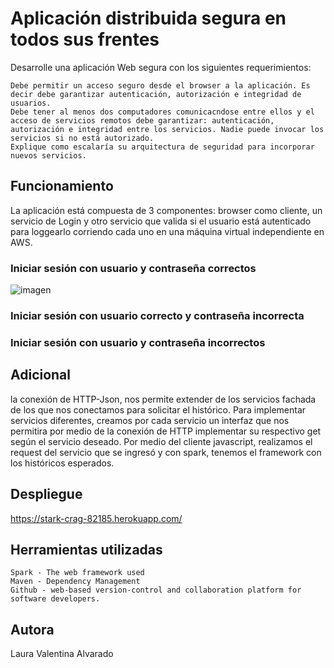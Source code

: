 # Aplicación distribuida segura en todos sus frentes

Desarrolle una aplicación Web segura con los siguientes requerimientos:

    Debe permitir un acceso seguro desde el browser a la aplicación. Es decir debe garantizar autenticación, autorización e integridad de usuarios.
    Debe tener al menos dos computadores comunicacndose entre ellos y el acceso de servicios remotos debe garantizar: autenticación, autorización e integridad entre los servicios. Nadie puede invocar los servicios si no está autorizado.
    Explique como escalaría su arquitectura de seguridad para incorporar nuevos servicios.

## Funcionamiento

La aplicación está compuesta de 3 componentes: browser como cliente, un servicio de Login y otro servicio que valida si el usuario está autenticado para loggearlo corriendo cada uno en una máquina virtual independiente en AWS.

### Iniciar sesión con usuario y contraseña correctos
![imagen](https://user-images.githubusercontent.com/98195579/199167524-1d7e706f-66e1-4935-b96d-d20676c8e66b.png)
### Iniciar sesión con usuario correcto y contraseña incorrecta

### Iniciar sesión con usuario y contraseña incorrectos

## Adicional

la conexión de HTTP-Json, nos permite extender de los servicios fachada de los que nos conectamos para solicitar el histórico. Para implementar servicios diferentes, creamos por cada servicio un interfaz que nos permitira por medio de la conexión de HTTP implementar su respectivo get según el servicio deseado. Por medio del cliente javascript, realizamos el request del servicio que se ingresó y con spark, tenemos el framework con los históricos esperados.

## Despliegue

https://stark-crag-82185.herokuapp.com/

## Herramientas utilizadas

    Spark - The web framework used
    Maven - Dependency Management
    Github - web-based version-control and collaboration platform for software developers.
    
## Autora

Laura Valentina Alvarado
